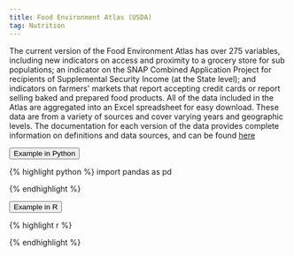 ```yaml
---
title: Food Environment Atlas (USDA)
tag: Nutrition
---
```

The current version of the Food Environment Atlas has over 275 variables, including new indicators on access and proximity to a grocery store for sub populations; an indicator on the SNAP Combined Application Project for recipients of Supplemental Security Income (at the State level); and indicators on farmers' markets that report accepting credit cards or report selling baked and prepared food products. All of the data included in the Atlas are aggregated into an Excel spreadsheet for easy download. These data are from a variety of sources and cover varying years and geographic levels. The documentation for each version of the data provides complete information on definitions and data sources, and can be found [here](https://www.ers.usda.gov/webdocs/DataFiles/80526/archived_documentation_August2015.pdf?v=0)

<button data-toggle="collapse" data-target="#food-python" type="button" class="btn btn-secondary btn-lg btn-block">Example in Python</button>
<div id="food-python" class="collapse">
{% highlight python %}
import pandas as pd

{% endhighlight %}
</div>

<button data-toggle="collapse" data-target="#food-r" type="button" class="btn btn-secondary btn-lg btn-block">Example in R</button>
<div id="food-r" class="collapse">
{% highlight r %}

{% endhighlight %}
</div>
